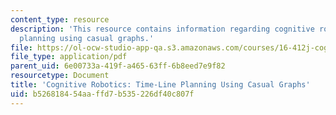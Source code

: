 ```yaml
---
content_type: resource
description: 'This resource contains information regarding cognitive robotics: Time-line
  planning using casual graphs.'
file: https://ol-ocw-studio-app-qa.s3.amazonaws.com/courses/16-412j-cognitive-robotics-spring-2016/b526818454aaffd7b535226df40c807f_MIT16_412JS16_L8.pdf
file_type: application/pdf
parent_uid: 6e00733a-419f-a465-63ff-6b8eed7e9f82
resourcetype: Document
title: 'Cognitive Robotics: Time-Line Planning Using Casual Graphs'
uid: b5268184-54aa-ffd7-b535-226df40c807f
---
```

